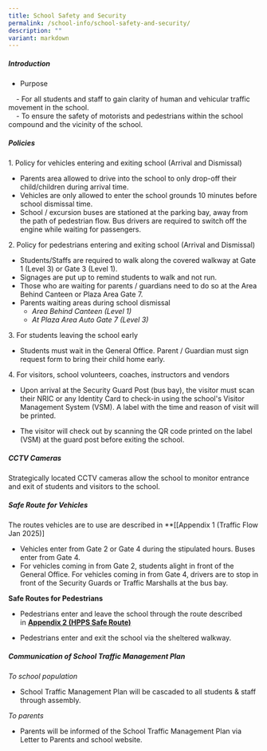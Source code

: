 ```yaml
---
title: School Safety and Security
permalink: /school-info/school-safety-and-security/
description: ""
variant: markdown
---
```

##### Introduction

*   Purpose

&nbsp;&nbsp; &nbsp;- For all students and staff to gain clarity of human and vehicular traffic movement in the school.&nbsp;&nbsp; &nbsp;<br>
&nbsp;&nbsp; &nbsp;- To ensure the safety of motorists and pedestrians within the school compound and the vicinity of the school.  

  

##### Policies

1.&nbsp;Policy for vehicles entering and exiting school (Arrival and Dismissal)

*   Parents area allowed to drive into the school to only drop-off their child/children during arrival time.
*   Vehicles are only allowed to enter the school grounds 10 minutes before school dismissal time.
*   School / excursion buses are stationed at the parking bay, away from the path of pedestrian flow. Bus drivers are required to switch off the engine while waiting for passengers.

  

2.&nbsp;Policy for pedestrians entering and exiting school (Arrival and Dismissal)&nbsp;  

*   Students/Staffs are required to walk along the covered walkway at Gate 1 (Level 3) or Gate 3 (Level 1).
*   Signages are put up to remind students to walk and not run.
*   Those who are waiting for parents / guardians need to do so at the Area Behind Canteen or Plaza Area Gate 7.&nbsp;
*   Parents waiting areas during school dismissal
    *   _Area Behind Canteen (Level 1)_
    *   _At Plaza Area Auto Gate 7 (Level 3)_

  
3.&nbsp;For students leaving the school early  

*   Students must wait in the General Office. Parent / Guardian must sign request form to bring their child home early.

4.&nbsp;For visitors, school volunteers, coaches, instructors and vendors

*   Upon arrival at the Security Guard Post (bus bay), the visitor must scan their NRIC or any Identity Card to check-in using the school's Visitor Management System (VSM).&nbsp;A label with the time and reason of visit will be printed.

*   The visitor will check out by scanning the QR code printed on the label (VSM) at the guard post before exiting the school.

##### CCTV Cameras 

Strategically located CCTV cameras allow the school to monitor entrance and exit of students and visitors to the school.

  
##### Safe Route for Vehicles
The routes vehicles are to use are described in&nbsp;**[[Appendix 1 (Traffic Flow Jan 2025)]

*   Vehicles enter from Gate 2 or Gate 4 during the stipulated hours. Buses enter from Gate 4.
*   For vehicles coming in from Gate 2, students alight in front of the General Office. For vehicles coming in from Gate 4, drivers are to stop in front of the Security Guards or Traffic Marshalls at the bus bay.

**Safe Routes for Pedestrians**  

*   Pedestrians enter and leave the school through the route described in&nbsp;**[Appendix 2 (HPPS Safe Route)](/files/HPPS%20Safe%20Route_Appendix%202_amended%2019%20Apr.pdf)**  
    
*   Pedestrians enter and exit the school via the sheltered walkway.

  
##### Communication of School Traffic Management Plan  
_To school population_  

*   School Traffic Management Plan will be cascaded to all students &amp; staff through assembly.

_To parents_  

*   Parents will be informed of the School Traffic Management Plan via Letter to Parents and school website.